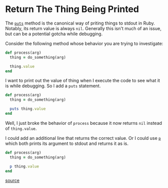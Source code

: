 # Return The Thing Being Printed

The [`puts`](https://ruby-doc.org/core-3.0.2/Kernel.html#method-i-puts) method
is the canonical way of priting things to stdout in Ruby. Notably, its return
value is always `nil`. Generally this isn't much of an issue, but can be a
potential gotcha while debugging.

Consider the following method whose behavior you are trying to investigate:

```ruby
def process(arg)
  thing = do_something(arg)

  thing.value
end
```

I want to print out the value of thing when I execute the code to see what it
is while debugging. So I add a `puts` statement.

```ruby
def process(arg)
  thing = do_something(arg)

  puts thing.value
end
```

Well, I just broke the behavior of `process` because it now returns `nil`
instead of `thing.value`.

I could add an additional line that returns the correct value. Or I could use
[`p`](https://ruby-doc.org/core-3.0.2/Kernel.html#method-i-p) which both prints
its argument to stdout and returns it as is.

```ruby
def process(arg)
  thing = do_something(arg)

  p thing.value
end
```

[source](https://dev.to/lofiandcode/ruby-puts-vs-print-vs-p-vs-pp-vs-awesome-5akl)
